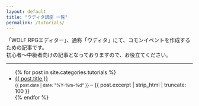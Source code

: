 ```yaml
---
layout: default
title: "ウディタ講座 一覧"
permalink: /tutorials/
---
```


「WOLF RPGエディター」、通称「ウディタ」にて、コモンイベントを作成するための記事です。  
初心者～中級者向けの記事となっておりますので、お役立てください。  
  
<hr>
  
<ul>
  {% for post in site.categories.tutorials %}
    <li>
      <a href="{{ post.url }}">{{ post.title }}</a><br>
      <small>{{ post.date | date: "%Y-%m-%d" }}</small> – {{ post.excerpt | strip_html | truncate: 100 }}
    </li>
  {% endfor %}
</ul>